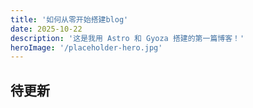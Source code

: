 ```yaml
---
title: '如何从零开始搭建blog'
date: 2025-10-22
description: '这是我用 Astro 和 Gyoza 搭建的第一篇博客！'
heroImage: '/placeholder-hero.jpg'
---
```


## 待更新
